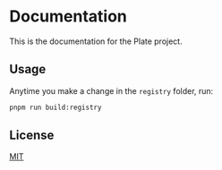 # Documentation

This is the documentation for the Plate project.

## Usage

Anytime you make a change in the `registry` folder, run:

```bash
pnpm run build:registry
```

## License

[MIT](./LICENSE)
